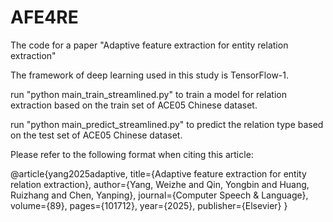 # AFE4RE
The code for a paper "Adaptive feature extraction for entity relation extraction"

The framework of deep learning used in this study is TensorFlow-1.

run "python main_train_streamlined.py" to train a model for relation extraction based on the train set of ACE05 Chinese dataset.

run "python main_predict_streamlined.py" to predict the relation type based on the test set of ACE05 Chinese dataset.


Please refer to the following format when citing this article:

@article{yang2025adaptive,
  title={Adaptive feature extraction for entity relation extraction},
  author={Yang, Weizhe and Qin, Yongbin and Huang, Ruizhang and Chen, Yanping},
  journal={Computer Speech \& Language},
  volume={89},
  pages={101712},
  year={2025},
  publisher={Elsevier}
}
